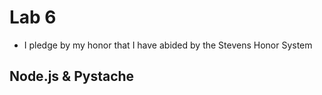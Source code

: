 # Lab 6
  - I pledge by my honor that I have abided by the Stevens Honor System

## Node.js & Pystache


